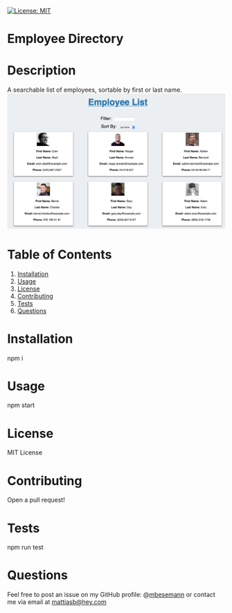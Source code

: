 [![License: MIT](https://img.shields.io/badge/License-MIT-yellow.svg)](https://opensource.org/licenses/MIT)
# Employee Directory
# Description
A searchable list of employees, sortable by first or last name.
![Screenshot](assets/screenshot.png)
# Table of Contents
1. [Installation](#installation)
2. [Usage](#usage)
3. [License](#license)
4. [Contributing](#contributing)
5. [Tests](#tests)
6. [Questions](#questions)
# Installation
npm i
# Usage
npm start
# License
MIT License
# Contributing
Open a pull request!
# Tests
npm run test
# Questions
Feel free to post an issue on my GitHub profile: @[mbesemann](https://github.com/mbesemann)
or contact me via email at mattiasb@hey.com
  